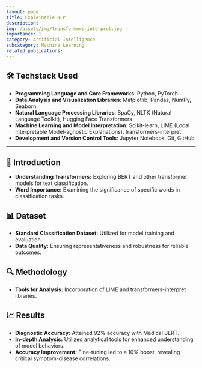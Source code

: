 ```yaml
---
layout: page
title: Explainable NLP
description:
img: /assets/img/transformers_interpret.jpg
importance: 1
category: Artificial Intelligence
subcategory: Machine Learning
related_publications:
---
```


## 🛠️ **Techstack Used**

- **Programming Language and Core Frameworks**: Python, PyTorch
- **Data Analysis and Visualization Libraries**: Matplotlib, Pandas, NumPy, Seaborn
- **Natural Language Processing Libraries**: SpaCy, NLTK (Natural Language Toolkit), Hugging Face Transformers
- **Machine Learning and Model Interpretation**: Scikit-learn, LIME (Local Interpretable Model-agnostic Explanations), transformers-interpret
- **Development and Version Control Tools**: Jupyter Notebook, Git, GitHub

---

## 📖 **Introduction**

- **Understanding Transformers:** Exploring BERT and other transformer models for text classification.
- **Word Importance:** Examining the significance of specific words in classification tasks.

## 📊 **Dataset**

- **Standard Classification Dataset:** Utilized for model training and evaluation.
- **Data Quality:** Ensuring representativeness and robustness for reliable outcomes.

## 🔍 **Methodology**

- **Tools for Analysis:** Incorporation of LIME and transformers-interpret libraries.

## 📈 **Results**

- **Diagnostic Accuracy:** Attained 92% accuracy with Medical BERT.
- **In-depth Analysis:** Utilized analytical tools for enhanced understanding of model behaviors.
- **Accuracy Improvement:** Fine-tuning led to a 10% boost, revealing critical symptom-disease correlations.

[//]: # (## 🖼️ **Visualizations**)

[//]: # ()
[//]: # (_Visual representations of the project:_)

[//]: # ()
[//]: # (![Insightful Visualization]&#40;/assets/img/explainable_nlp_image1.jpeg&#41;)

[//]: # ()
[//]: # (---)
